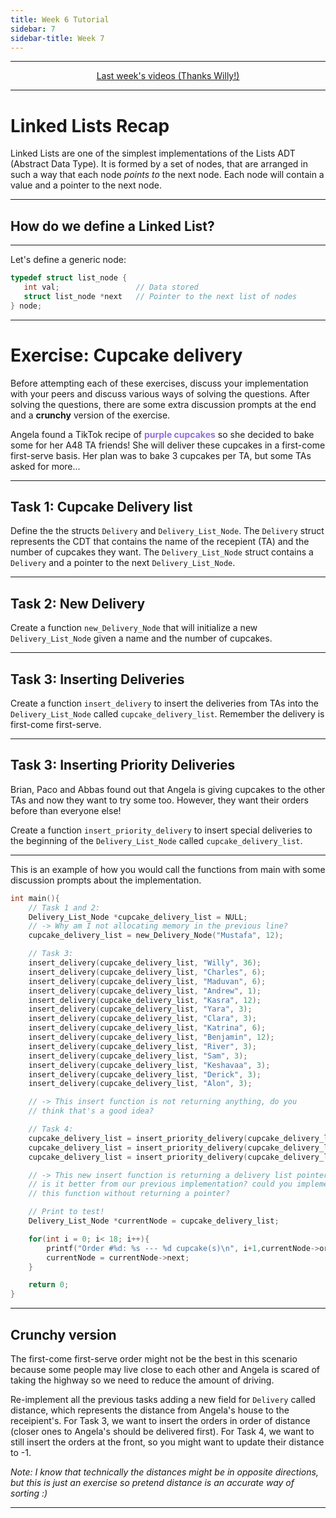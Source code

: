 ```yaml
---
title: Week 6 Tutorial
sidebar: 7
sidebar-title: Week 7
---
```


---


<p align="center"> <a href="https://youtu.be/94Y_a6DcrL8"> Last week's videos (Thanks Willy!) </a> </p>

---

# Linked Lists Recap

Linked Lists are one of the simplest implementations of the Lists ADT (Abstract Data Type). It is formed by a set of nodes, that are arranged in such a way that each node *points to* the next node. Each node will contain a value and a pointer to the next node.

---

## How do we define a Linked List?

---

Let's define a generic node:

```c
typedef struct list_node {
   int val;                 // Data stored
   struct list_node *next   // Pointer to the next list of nodes
} node;
```

---

# Exercise: Cupcake delivery

Before attempting each of these exercises, discuss your implementation with your peers and discuss various ways of solving the questions. After solving the questions, there are some extra discussion prompts at the end and a **crunchy** version of the exercise.

Angela found a TikTok recipe of <span style="color:mediumpurple">**purple cupcakes**</span> so she decided to bake some for her A48 TA friends! She will deliver these cupcakes in a first-come first-serve basis. Her plan was to bake 3 cupcakes per TA, but some TAs asked for more...

---

## Task 1: Cupcake Delivery list

Define the the structs ```Delivery``` and ```Delivery_List_Node```. The ```Delivery``` struct represents the CDT that contains the name of the recepient (TA) and the number of cupcakes they want. The ```Delivery_List_Node``` struct contains a ```Delivery``` and a pointer to the next ```Delivery_List_Node```.

---

## Task 2: New Delivery

Create a function ```new_Delivery_Node``` that will initialize a new ```Delivery_List_Node``` given a name and the number of cupcakes. 

---

## Task 3: Inserting Deliveries

Create a function ```insert_delivery``` to insert the deliveries from TAs into the ```Delivery_List_Node``` called ```cupcake_delivery_list```. Remember the delivery is first-come first-serve.

---

## Task 3: Inserting Priority Deliveries

Brian, Paco and Abbas found out that Angela is giving cupcakes to the other TAs and now they want to try some too. However, they want their orders before than everyone else!

Create a function ```insert_priority_delivery``` to insert special deliveries to the beginning of the ```Delivery_List_Node``` called ```cupcake_delivery_list```.

---

This is an example of how you would call the functions from main with some discussion prompts about the implementation.

```c
int main(){
    // Task 1 and 2:
    Delivery_List_Node *cupcake_delivery_list = NULL;
    // -> Why am I not allocating memory in the previous line?
    cupcake_delivery_list = new_Delivery_Node("Mustafa", 12);

    // Task 3:
    insert_delivery(cupcake_delivery_list, "Willy", 36);
    insert_delivery(cupcake_delivery_list, "Charles", 6);
    insert_delivery(cupcake_delivery_list, "Maduvan", 6);
    insert_delivery(cupcake_delivery_list, "Andrew", 1);
    insert_delivery(cupcake_delivery_list, "Kasra", 12);
    insert_delivery(cupcake_delivery_list, "Yara", 3);
    insert_delivery(cupcake_delivery_list, "Clara", 3);
    insert_delivery(cupcake_delivery_list, "Katrina", 6);
    insert_delivery(cupcake_delivery_list, "Benjamin", 12);
    insert_delivery(cupcake_delivery_list, "River", 3);
    insert_delivery(cupcake_delivery_list, "Sam", 3);
    insert_delivery(cupcake_delivery_list, "Keshavaa", 3);
    insert_delivery(cupcake_delivery_list, "Derick", 3);
    insert_delivery(cupcake_delivery_list, "Alon", 3);

    // -> This insert function is not returning anything, do you
    // think that's a good idea?

    // Task 4:
    cupcake_delivery_list = insert_priority_delivery(cupcake_delivery_list, "Paco", 12);
    cupcake_delivery_list = insert_priority_delivery(cupcake_delivery_list, "Abbas", 12);
    cupcake_delivery_list = insert_priority_delivery(cupcake_delivery_list, "Brian", 36);

    // -> This new insert function is returning a delivery list pointer,
    // is it better from our previous implementation? could you implement
    // this function without returning a pointer?

    // Print to test!
    Delivery_List_Node *currentNode = cupcake_delivery_list;

    for(int i = 0; i< 18; i++){
        printf("Order #%d: %s --- %d cupcake(s)\n", i+1,currentNode->order.name, currentNode->order.numOfCupcakes);
        currentNode = currentNode->next;
    }

    return 0;
}
```
---

## Crunchy version

The first-come first-serve order might not be the best in this scenario because some people may live close to each other and Angela is scared of taking the highway so we need to reduce the amount of driving.

Re-implement all the previous tasks adding a new field for ```Delivery``` called distance, which represents the distance from Angela's house to the receipient's. For Task 3, we want to insert the orders in order of distance (closer ones to Angela's should be delivered first). For Task 4, we want to still insert the orders at the front, so you might want to update their distance to -1.

*Note: I know that technically the distances might be in opposite directions, but this is just an exercise so pretend distance is an accurate way of sorting :)*

---